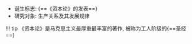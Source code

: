 
- 诞生标志: {==《资本论》的发表==}
- 研究对象: 生产关系及其发展规律

!!! tip
	《资本论》是马克思主义最厚重最丰富的著作, 被称为工人阶级的{==圣经==}

###  ###

